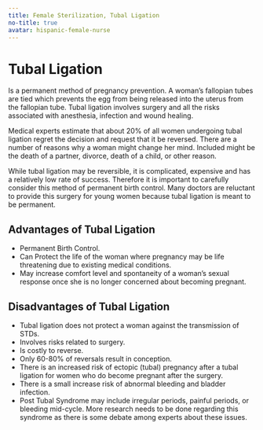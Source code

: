 ```yaml
---
title: Female Sterilization, Tubal Ligation
no-title: true
avatar: hispanic-female-nurse
---
```


Tubal Ligation
==============

Is a permanent method of pregnancy prevention.  A woman’s fallopian
tubes are tied which prevents the egg from being released into the
uterus from the fallopian tube.  Tubal ligation involves surgery and all
the risks associated with anesthesia, infection and wound healing.

Medical experts estimate that about 20% of all women undergoing tubal
ligation regret the decision and request that it be reversed.  There are
a number of reasons why a woman might change her mind.  Included might
be the death of a partner, divorce, death of a child, or other reason.

While tubal ligation may be reversible, it is complicated, expensive and
has a relatively low rate of success.  Therefore it is important to
carefully consider this method of permanent birth control.  Many doctors
are reluctant to provide this surgery for young women because tubal
ligation is meant to be permanent.

Advantages of Tubal Ligation
----------------------------

- Permanent Birth Control.
- Can Protect the life of the woman where pregnancy may be life
  threatening due to existing medical conditions.
- May increase comfort level and spontaneity of a woman’s sexual
  response once she is no longer concerned about becoming pregnant.

Disadvantages of Tubal Ligation
-------------------------------

- Tubal ligation does not protect a woman against the transmission of
  STDs.
- Involves risks related to surgery.
- Is costly to reverse.
- Only 60-80% of reversals result in conception.
- There is an increased risk of ectopic (tubal) pregnancy after a tubal
  ligation for women who do become pregnant after the surgery.
- There is a small increase risk of abnormal bleeding and bladder
  infection.
- Post Tubal Syndrome may include irregular periods, painful periods, or
  bleeding mid-cycle.  More research needs to be done regarding this
  syndrome as there is some debate among experts about these issues.

